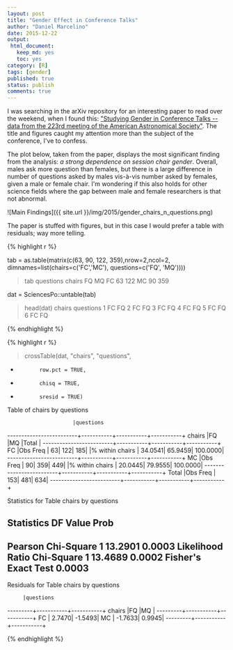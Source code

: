 ```yaml
---
layout: post
title: "Gender Effect in Conference Talks"
author: "Daniel Marcelino"
date: 2015-12-22
output:
 html_document: 
   keep_md: yes
   toc: yes
category: [R]
tags: [gender]
published: true
status: publish
comments: true
---
```


I was searching in the arXiv repository for an interesting paper to read over the weekend, when I found this: ["Studying Gender in Conference Talks -- data from the 223rd meeting of the American Astronomical Society"](http://arxiv.org/abs/1403.3091). The title and figures caught my attention more than the subject of the conference, I've to confess.
 
The plot below, taken from the paper, displays the most significant finding from the analysis: *a strong dependence on session chair gender*. Overall, males ask more question than females, but there is a large difference in number of questions asked by males vis-à-vis number asked by females, given a male or female chair. I'm wondering if this also holds for other science fields where the gap between male and female researchers is that not abnormal.

![Main Findings]({{ site.url }}/img/2015/gender_chairs_n_questions.png)

The paper is stuffed with figures, but in this case I would prefer a table with residuals; way more telling.

{% highlight r %}

tab = as.table(matrix(c(63, 90, 122, 359),nrow=2,ncol=2,
dimnames=list(chairs=c('FC','MC'),
questions=c('FQ', 'MQ'))))

> tab
     questions
chairs  FQ  MQ
   FC  63 122
   MC  90 359
      
dat = SciencesPo::untable(tab)

> head(dat)
  chairs questions
1    FC       FQ
2    FC       FQ
3    FC       FQ
4    FC       FQ
5    FC       FQ
6    FC       FQ

{% endhighlight %}

{% highlight r %}
> crossTable(dat, "chairs", "questions",
+            row.pct = TRUE,
+            chisq = TRUE,
+            sresid = TRUE)

Table of chairs by questions

                         |questions  
-------------------------+-----------+-----------+-----------+
chairs                   |FQ         |MQ         |Total      |
-------------------------+-----------+-----------+-----------+
FC      |Obs Freq        |         63|        122|        185|
        |% within chairs |    34.0541|    65.9459|   100.0000|
-------------------------+-----------+-----------+-----------+
MC      |Obs Freq        |         90|        359|        449|
        |% within chairs |    20.0445|    79.9555|   100.0000|
-------------------------+-----------+-----------+-----------+
Total   |Obs Freq        |        153|        481|        634|
-------------------------+-----------+-----------+-----------+

Statistics for Table chairs by questions

Statistics                   DF      Value     Prob
---------------------------------------------------
Pearson Chi-Square           1     13.2901  0.0003
Likelihood Ratio Chi-Square  1     13.4689  0.0002
Fisher's Exact Test                         0.0003
---------------------------------------------------

Residuals for Table chairs by questions

         |questions  
---------+-----------+-----------+
chairs   |FQ         |MQ         |
---------+-----------+-----------+
FC       |     2.7470|    -1.5493|
MC       |    -1.7633|     0.9945|
---------+-----------+-----------+

{% endhighlight %}